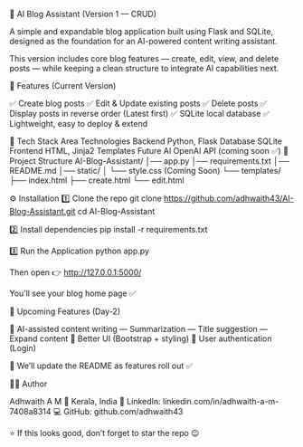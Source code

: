 📝 AI Blog Assistant (Version 1 — CRUD)

A simple and expandable blog application built using Flask and SQLite, designed as the foundation for an AI-powered content writing assistant.

This version includes core blog features — create, edit, view, and delete posts — while keeping a clean structure to integrate AI capabilities next.

🚀 Features (Current Version)

✅ Create blog posts
✅ Edit & Update existing posts
✅ Delete posts
✅ Display posts in reverse order (Latest first)
✅ SQLite local database
✅ Lightweight, easy to deploy & extend

🧠 Tech Stack
Area	Technologies
Backend	Python, Flask
Database	SQLite
Frontend	HTML, Jinja2 Templates
Future AI	OpenAI API (coming soon ✅)
📌 Project Structure
AI-Blog-Assistant/
│── app.py
│── requirements.txt
│── README.md
│── static/
│   └── style.css (Coming Soon)
└── templates/
    ├── index.html
    ├── create.html
    └── edit.html

⚙️ Installation
1️⃣ Clone the repo
git clone https://github.com/adhwaith43/AI-Blog-Assistant.git
cd AI-Blog-Assistant

2️⃣ Install dependencies
pip install -r requirements.txt

3️⃣ Run the Application
python app.py


Then open 👉 http://127.0.0.1:5000/

You’ll see your blog home page ✅

🚧 Upcoming Features (Day-2)

🔹 AI-assisted content writing
— Summarization
— Title suggestion
— Expand content
🔹 Better UI (Bootstrap + styling)
🔹 User authentication (Login)

📌 We’ll update the README as features roll out ✅

🧑‍💻 Author

Adhwaith A M
📍 Kerala, India
🔗 LinkedIn: linkedin.com/in/adhwaith-a-m-7408a8314
💻 GitHub: github.com/adhwaith43

⭐ If this looks good, don’t forget to star the repo 😉